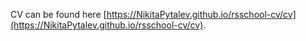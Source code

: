 CV can be found here [https://NikitaPytalev.github.io/rsschool-cv/cv](https://NikitaPytalev.github.io/rsschool-cv/cv).